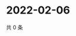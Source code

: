 # 2022-02-06

共 0 条

<!-- BEGIN WEIBO -->
<!-- 最后更新时间 Sun Feb 06 2022 22:00:57 GMT+0800 (China Standard Time) -->

<!-- END WEIBO -->
